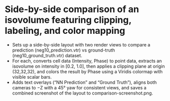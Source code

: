# Side-by-side comparison of an isovolume featuring clipping, labeling, and color mapping

- Sets up a side-by-side layout with two render views to compare a prediction (neg10_prediction.vtr) vs ground-truth (neg10_ground_truth.vtr) dataset.
- For each, converts cell data (Intensity, Phase) to point data, extracts an isovolume on intensity in [0.2, 1.0], then applies a clipping plane at origin (32,32,32), and colors the result by Phase using a Viridis colormap with visible scalar bars.
- Adds text overlays (“NN Prediction” and “Ground Truth”), aligns both cameras to −Z with a 45° yaw for consistent views, and saves a combined screenshot of the layout to comparison-screenshot.png.
